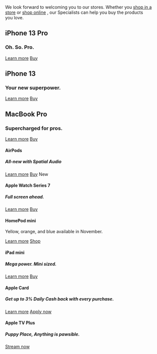We look forward to welcoming you to our stores. Whether you
[shop in a store](/retail/)
or
[shop online](/us/shop/goto/shop)
, our Specialists can help you buy the products you&nbsp;love.

## iPhone 13 Pro

### Oh. So. Pro.
[Learn more](/iphone-13-pro/)
[Buy](/us/shop/goto/buy_iphone/iphone_13_pro)

## iPhone 13

### Your new superpower.
[Learn more](/iphone-13/)
[Buy](/us/shop/goto/buy_iphone/iphone_13)

## MacBook Pro

### Supercharged for pros.
[Learn more](/macbook-pro-14-and-16/)
[Buy](/us/shop/goto/buy_mac/macbook_pro_14)

#### AirPods

##### All-new with Spatial Audio
[Learn more](/airpods-3rd-generation/)
[Buy](/us/shop/goto/product/MME73)
New

#### Apple Watch Series 7

##### Full screen ahead.
[Learn more](/apple-watch-series-7/)
[Buy](/us/shop/goto/buy_watch/apple_watch_series_7)

#### HomePod mini

Yellow, orange, and blue available in November.

[Learn more](/homepod-mini/)
[Shop](/us/shop/goto/buy_homepod/homepod_mini)

#### iPad mini

##### Mega power. Mini sized.
[Learn more](/ipad-mini/)
[Buy](/us/shop/goto/buy_ipad/ipad_mini)

#### Apple Card

##### Get up to 3% Daily&nbsp;Cash back with every purchase.
[Learn more](/apple-card/)
[Apply now](https://card.apple.com/apply/start/?referrer=apy-200-100018)

#### Apple TV Plus

##### Puppy Place, Anything is pawsible.
[Stream now](https://tv.apple.com/show/umc.cmc.6u8ovjqp61j46lx5cznidchhx?itscg=10000&amp;itsct=atv-apl_hp-pmo_wch-PuppyPlace-211025)
